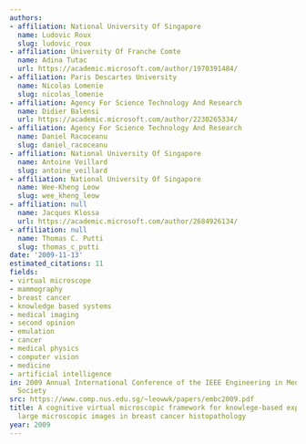 ```yaml
---
authors:
- affiliation: National University Of Singapore
  name: Ludovic Roux
  slug: ludovic_roux
- affiliation: University Of Franche Comte
  name: Adina Tutac
  url: https://academic.microsoft.com/author/1970391484/
- affiliation: Paris Descartes University
  name: Nicolas Lomenie
  slug: nicolas_lomenie
- affiliation: Agency For Science Technology And Research
  name: Didier Balensi
  url: https://academic.microsoft.com/author/2230265334/
- affiliation: Agency For Science Technology And Research
  name: Daniel Racoceanu
  slug: daniel_racoceanu
- affiliation: National University Of Singapore
  name: Antoine Veillard
  slug: antoine_veillard
- affiliation: National University Of Singapore
  name: Wee-Kheng Leow
  slug: wee_kheng_leow
- affiliation: null
  name: Jacques Klossa
  url: https://academic.microsoft.com/author/2684926134/
- affiliation: null
  name: Thomas C. Putti
  slug: thomas_c_putti
date: '2009-11-13'
estimated_citations: 11
fields:
- virtual microscope
- mammography
- breast cancer
- knowledge based systems
- medical imaging
- second opinion
- emulation
- cancer
- medical physics
- computer vision
- medicine
- artificial intelligence
in: 2009 Annual International Conference of the IEEE Engineering in Medicine and Biology
  Society
src: https://www.comp.nus.edu.sg/~leowwk/papers/embc2009.pdf
title: A cognitive virtual microscopic framework for knowlege-based exploration of
  large microscopic images in breast cancer histopathology
year: 2009
---
```

